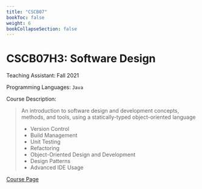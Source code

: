 ```yaml
---
title: "CSCB07"
bookToc: false
weight: 6
bookCollapseSection: false
---
```


# CSCB07H3: Software Design  

Teaching Assistant: Fall 2021  

Programming Languages: `Java`  

Course Description:  

> An introduction to software design and development concepts, methods, and tools, using a statically-typed object-oriented language
> 
> - Version Control
> - Build Management
> - Unit Testing
> - Refactoring
> - Object-Oriented Design and Development
> - Design Patterns
> - Advanced IDE Usage

[Course Page](https://utsc.calendar.utoronto.ca/course/CSCB07H3)

